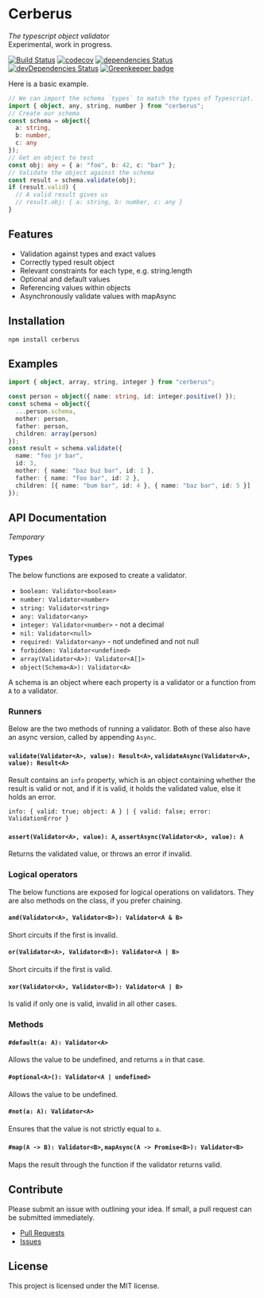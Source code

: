 # Cerberus

_The typescript object validator_ \
Experimental, work in progress.

[![Build Status](https://travis-ci.org/Jomik/cerberus.svg?branch=master)](https://travis-ci.org/Jomik/cerberus)
[![codecov](https://codecov.io/gh/jomik/cerberus/branch/master/graph/badge.svg)](https://codecov.io/gh/jomik/cerberus)
[![dependencies Status](https://david-dm.org/jomik/cerberus/status.svg)](https://david-dm.org/jomik/cerberus)
[![devDependencies Status](https://david-dm.org/jomik/cerberus/dev-status.svg)](https://david-dm.org/jomik/cerberus?type=dev)
[![Greenkeeper badge](https://badges.greenkeeper.io/Jomik/cerberus.svg)](https://greenkeeper.io/)

Here is a basic example.

```ts
// We can import the schema `types` to match the types of Typescript.
import { object, any, string, number } from "cerberus";
// Create our schema
const schema = object({
  a: string,
  b: number,
  c: any
});
// Get an object to test
const obj: any = { a: "foo", b: 42, c: "bar" };
// Validate the object against the schema
const result = schema.validate(obj);
if (result.valid) {
  // A valid result gives us
  // result.obj: { a: string, b: number, c: any }
}
```

## Features

- Validation against types and exact values
- Correctly typed result object
- Relevant constraints for each type, e.g. string.length
- Optional and default values
- Referencing values within objects
- Asynchronously validate values with mapAsync

## Installation

```
npm install cerberus
```

## Examples

```ts
import { object, array, string, integer } from "cerberus";

const person = object({ name: string, id: integer.positive() });
const schema = object({
  ...person.schema,
  mother: person,
  father: person,
  children: array(person)
});
const result = schema.validate({
  name: "foo jr bar",
  id: 3,
  mother: { name: "baz buz bar", id: 1 },
  father: { name: "foo bar", id: 2 },
  children: [{ name: "bum bar", id: 4 }, { name: "baz bar", id: 5 }]
});
```

## API Documentation

_Temporary_

### Types

The below functions are exposed to create a validator.

- `boolean: Validator<boolean>`
- `number: Validator<number>`
- `string: Validator<string>`
- `any: Validator<any>`
- `integer: Validator<number>` - not a decimal
- `nil: Validator<null>`
- `required: Validator<any>` - not undefined and not null
- `forbidden: Validator<undefined>`
- `array(Validator<A>): Validator<A[]>`
- `object(Schema<A>): Validator<A>`

A schema is an object where each property is a validator or a function from `A` to a validator.

### Runners

Below are the two methods of running a validator. Both of these also have an async version, called by appending `Async`.

#### `validate(Validator<A>, value): Result<A>`, `validateAsync(Validator<A>, value): Result<A>`

Result contains an `info` property, which is an object containing whether the result is valid or not, and if it is valid, it holds the validated value, else it holds an error.

`info: { valid: true; object: A } | { valid: false; error: ValidationError }`

#### `assert(Validator<A>, value): A`, `assertAsync(Validator<A>, value): A`

Returns the validated value, or throws an error if invalid.

### Logical operators

The below functions are exposed for logical operations on validators.
They are also methods on the class, if you prefer chaining.

#### `and(Validator<A>, Validator<B>): Validator<A & B>`

Short circuits if the first is invalid.

#### `or(Validator<A>, Validator<B>): Validator<A | B>`

Short circuits if the first is valid.

#### `xor(Validator<A>, Validator<B>): Validator<A | B>`

Is valid if only one is valid, invalid in all other cases.

### Methods

#### `#default(a: A): Validator<A>`

Allows the value to be undefined, and returns `a` in that case.

#### `#optional<A>(): Validator<A | undefined>`

Allows the value to be undefined.

#### `#not(a: A): Validator<A>`

Ensures that the value is not strictly equal to `a`.

#### `#map(A -> B): Validator<B>`, `mapAsync(A -> Promise<B>): Validator<B>`

Maps the result through the function if the validator returns valid.

## Contribute

Please submit an issue with outlining your idea. If small, a pull request can be submitted immediately.

- [Pull Requests](https://github.com/Jomik/cerberus/pulls)
- [Issues](https://github.com/Jomik/cerberus/issues)

## License

This project is licensed under the MIT license.
